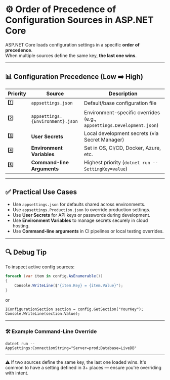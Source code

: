 # ⚙️ Order of Precedence of Configuration Sources in ASP.NET Core

ASP.NET Core loads configuration settings in a specific **order of precedence**.  
When multiple sources define the same key, **the last one wins**.

---

## 📊 Configuration Precedence (Low ➡️ High)

| Priority | Source | Description |
|----------|--------|-------------|
| 1️⃣ | `appsettings.json` | Default/base configuration file |
| 2️⃣ | `appsettings.{Environment}.json` | Environment-specific overrides (e.g., `appsettings.Development.json`) |
| 3️⃣ | **User Secrets** | Local development secrets (via Secret Manager) |
| 4️⃣ | **Environment Variables** | Set in OS, CI/CD, Docker, Azure, etc. |
| 5️⃣ | **Command-line Arguments** | Highest priority (`dotnet run --SettingKey=value`) |

---

## ✅ Practical Use Cases

- Use `appsettings.json` for defaults shared across environments.
- Use `appsettings.Production.json` to override production settings.
- Use **User Secrets** for API keys or passwords during development.
- Use **Environment Variables** to manage secrets securely in cloud hosting.
- Use **Command-line arguments** in CI pipelines or local testing overrides.

---

## 🔍 Debug Tip

To inspect active config sources:

```csharp
foreach (var item in config.AsEnumerable())
{
    Console.WriteLine($"{item.Key} = {item.Value}");
}
```
or

```
IConfigurationSection section = config.GetSection("YourKey");
Console.WriteLine(section.Value);
```
---

### 🛠️ Example Command-Line Override

```
dotnet run --AppSettings:ConnectionString="Server=prod;Database=LiveDB"
```

---

⚠️ If two sources define the same key, the last one loaded wins.
It's common to have a setting defined in 3+ places — ensure you're overriding with intent.